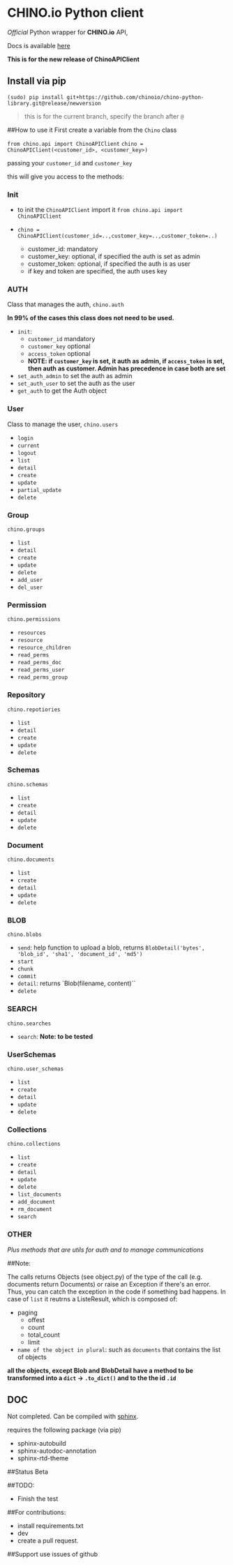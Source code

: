 #  CHINO.io Python client #
*Official* Python wrapper for **CHINO.io** API,

Docs is available [here](https://test.chino.io/documentation/docs)

**This is for the new release of ChinoAPIClient**

## Install via pip 
`(sudo) pip install git+https://github.com/chinoio/chino-python-library.git@release/newversion`

> this is for the current branch, specify the branch after `@`

##How to use it
First create a variable from the `Chino` class

`from chino.api import ChinoAPIClient`
`chino = ChinoAPIClient(<customer_id>, <customer_key>)`

passing your `customer_id` and `customer_key`

this will give you access to the methods:

### Init

- to init the `ChinoAPIClient` import it `from chino.api import ChinoAPIClient`
- `chino = ChinoAPIClient(customer_id=..,customer_key=..,customer_token=..)`
    
    - customer_id: mandatory
    - customer_key: optional, if specified the auth is set as admin
    - customer_token: optional, if specified the auth is as user 
    - if key and token are specified, the auth uses key
    
    
### AUTH
Class that manages the auth, `chino.auth`

**In 99% of the cases this class does not need to be used.**
- `init`:
    - `customer_id` mandatory
    - `customer_key` optional
    - `access_token` optional
    - **NOTE:  if `customer_key` is set, it auth as admin, if `access_token` is set, then auth as customer. Admin has precedence in case both are set**
- `set_auth_admin` to set the auth as admin
- `set_auth_user` to set the auth as the user
- `get_auth` to get the Auth object


### User
Class to manage the user, `chino.users`

- `login`
- `current`
- `logout`
- `list`
- `detail`
- `create`
- `update`
- `partial_update`
- `delete`

### Group
`chino.groups`

- `list`
- `detail`
- `create`
- `update`
- `delete`
- `add_user`
- `del_user`

### Permission
`chino.permissions`

- `resources`
- `resource`
- `resource_children`
- `read_perms`
- `read_perms_doc`
- `read_perms_user`
- `read_perms_group`

### Repository
`chino.repotiories`

- `list`
- `detail`
- `create`
- `update`
- `delete`

### Schemas
`chino.schemas`

- `list`
- `create`
- `detail`
- `update`
- `delete`

### Document
`chino.documents`

- `list`
- `create`
- `detail`
- `update`
- `delete`


### BLOB
`chino.blobs`

- `send`: help function to upload a blob, returns `BlobDetail('bytes', 'blob_id', 'sha1', 'document_id', 'md5')`
- `start`
- `chunk`
- `commit`
- `detail`: returns `Blob(filename, content)``
- `delete`

### SEARCH
`chino.searches`

- `search`: **Note: to be tested**

### UserSchemas
`chino.user_schemas`

- `list`
- `create`
- `detail`
- `update`
- `delete`

### Collections
`chino.collections`

- `list`
- `create`
- `detail`
- `update`
- `delete`
- `list_documents`
- `add_document`
- `rm_document`
- `search`


### OTHER
*Plus methods that are utils for auth and to manage communications*

##Note:

The calls returns Objects (see object.py) of the type of the call (e.g. documents return Documents) or raise an Exception if there's an error. Thus, you can catch the exception in the code if something bad happens.
In case of `list` it reutrns a ListeResult, which is composed of:
- paging
    - offest
    - count
    - total_count
    - limit
- `name of the object in plural`: such as `documents` that contains the list of objects

**all the objects, except Blob and BlobDetail have a method to be transformed into a `dict` -> `.to_dict()` and to the the id `.id`**

## DOC 
Not completed. Can be compiled with [sphinx](sphinx-doc.org). 

requires the following package (via pip)

- sphinx-autobuild
- sphinx-autodoc-annotation
- sphinx-rtd-theme

##Status
Beta

##TODO:
- Finish the test

##For contributions:

- install requirements.txt
- dev
- create a pull request.

##Support
use issues of github 

